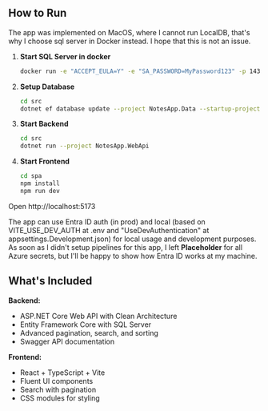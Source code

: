 ## How to Run

The app was implemented on MacOS, where I cannot run LocalDB, that's why I choose sql server in Docker instead. I hope that this is not an issue.

1. **Start SQL Server in docker**

   ```bash
   docker run -e "ACCEPT_EULA=Y" -e "SA_PASSWORD=MyPassword123" -p 1433:1433 --name sqlserver -d mcr.microsoft.com/mssql/server:2022-latest
   ```

2. **Setup Database**

   ```bash
   cd src
   dotnet ef database update --project NotesApp.Data --startup-project NotesApp.WebApi
   ```

3. **Start Backend**

   ```bash
   cd src
   dotnet run --project NotesApp.WebApi
   ```

4. **Start Frontend**
   ```bash
   cd spa
   npm install
   npm run dev
   ```

Open http://localhost:5173

The app can use Entra ID auth (in prod) and local (based on VITE_USE_DEV_AUTH at .env and "UseDevAuthentication" at appsettings.Development.json) for local usage and development purposes. As soon as I didn't setup pipelines for this app, I left **Placeholder** for all Azure secrets, but I'll be happy to show how Entra ID works at my machine.

## What's Included

**Backend:**

- ASP.NET Core Web API with Clean Architecture
- Entity Framework Core with SQL Server
- Advanced pagination, search, and sorting
- Swagger API documentation

**Frontend:**

- React + TypeScript + Vite
- Fluent UI components
- Search with pagination
- CSS modules for styling
